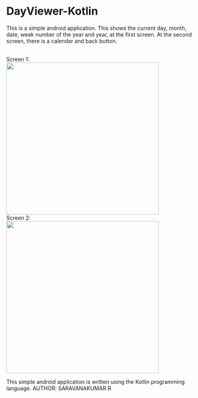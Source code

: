 # DayViewer-Kotlin

This is a simple android application. This shows the current day, month, date, week number of the year and year, at the first screen. At the second screen, there is a calendar and back button.

<br/>
Screen 1:
<br/>
<img src= "https://github.com/DilukChamika/DayViewer-Kotlin/assets/103917677/b7d9dcb8-8ece-468a-8f5b-6a46a2a80023"  width="400px">

<br/>
Screen 2:
<br/>
<img src= "https://github.com/DilukChamika/DayViewer-Kotlin/assets/103917677/9ae9d667-4df6-470f-ba03-5c7273ef8dd0" width="400px">

This simple android application is written using the Kotlin programming language.
<ht>
AUTHOR:
       SARAVANAKUMAR R
</h1>